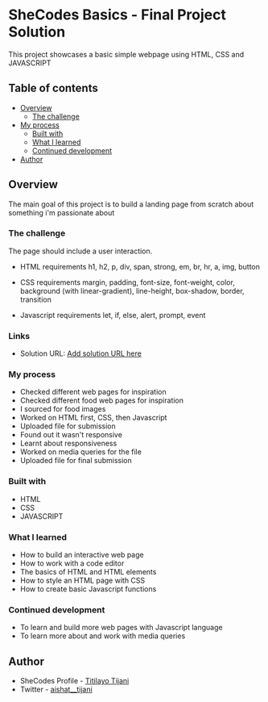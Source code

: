 # SheCodes Basics - Final Project Solution

This project showcases a basic simple webpage using HTML, CSS and JAVASCRIPT

## Table of contents
- [Overview](#overview)
  - [The challenge](#the-challenge)
- [My process](#my-process)
  - [Built with](#built-with)
  - [What I learned](#what-i-learned)
  - [Continued development](#continued-development)
- [Author](#author)


## Overview

The main goal of this project is to build a landing page from scratch about something i'm passionate about

### The challenge

The page should include a user interaction.

- HTML requirements
h1, h2, p, div, span, strong, em, br, hr, a, img, button

- CSS requirements
margin, padding, font-size, font-weight, color, background (with linear-gradient), line-height, box-shadow, border, transition

- Javascript requirements
let, if, else, alert, prompt, event

### Links

- Solution URL: [Add solution URL here](https://www.shecodes.io/workshops/shecodes-basics-d11d7ab3-e6d1-417e-91bd-128075391229/projects/1934948)

### My process

- Checked different web pages for inspiration
- Checked different food web pages for inspiration
- I sourced for food images
- Worked on HTML first, CSS, then Javascript
- Uploaded file for submission
- Found out it wasn't responsive
- Learnt about responsiveness
- Worked on media queries for the file
- Uploaded file for final submission

### Built with

- HTML
- CSS
- JAVASCRIPT

### What I learned

- How to build an interactive web page
- How to work with a code editor
- The basics of HTML and HTML elements
- How to style an HTML page with CSS
- How to create basic Javascript functions

### Continued development

- To learn and build more web pages with Javascript language
- To learn more about and work with media queries

## Author

- SheCodes Profile - [Titilayo Tijani](https://shecodes.io/graduates/101963-titilayo-tijani)
- Twitter - [aishat__tijani](https://www.twitter.com/aishat__tijani)